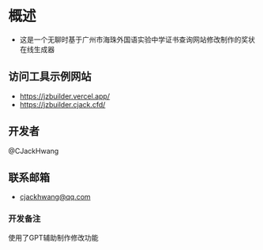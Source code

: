 # 概述
* 这是一个无聊时基于广州市海珠外国语实验中学证书查询网站修改制作的奖状在线生成器
## 访问工具示例网站
* https://jzbuilder.vercel.app/
* https://jzbuilder.cjack.cfd/
## 开发者
@CJackHwang
## 联系邮箱
* cjackhwang@qq.com
### 开发备注
使用了GPT辅助制作修改功能
